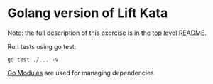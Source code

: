 Golang version of Lift Kata 
===========================

Note: the full description of this exercise is in the [top level README](https://github.com/emilybache/Lift-Kata).

Run tests using go test:

```
go test ./... -v
```

[Go Modules](https://blog.golang.org/using-go-modules) are used for managing dependencies 